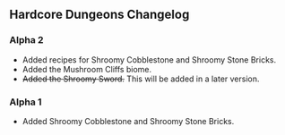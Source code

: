 Hardcore Dungeons Changelog
-
### Alpha 2
* Added recipes for Shroomy Cobblestone and Shroomy Stone Bricks.
* Added the Mushroom Cliffs biome.
* ~~Added the Shroomy Sword.~~ This will be added in a later version.
### Alpha 1
* Added Shroomy Cobblestone and Shroomy Stone Bricks.